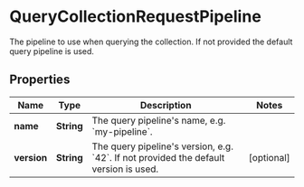 # QueryCollectionRequestPipeline

The pipeline to use when querying the collection. If not provided the default query pipeline is used.

## Properties

Name | Type | Description | Notes
------------ | ------------- | ------------- | -------------
**name** | **String** | The query pipeline&#39;s name, e.g. &#x60;my-pipeline&#x60;. |
**version** | **String** | The query pipeline&#39;s version, e.g. &#x60;42&#x60;. If not provided the default version is used. |  [optional]



